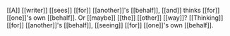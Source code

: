 [[A]] [[writer]] [[sees]] [[for]] [[another]]'s [[behalf]], [[and]] thinks [[for]] [[one]]'s own [[behalf]]. Or [[maybe]] [[the]] [[other]] [[way]]? [[Thinking]] [[for]] [[another]]'s [[behalf]], [[seeing]] [[for]] [[one]]'s own [[behalf]].